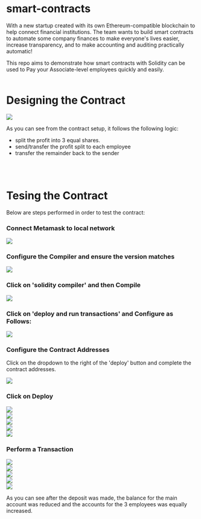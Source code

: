 # smart-contracts

With a new startup created with its own Ethereum-compatible blockchain to help connect financial institutions. The team wants to build smart contracts to automate some company finances to make everyone's lives easier, increase transparency, and to make accounting and auditing practically automatic!

This repo aims to demonstrate how smart contracts with Solidity can be used to Pay your Associate-level employees quickly and easily. <br><br>


# Designing the Contract

![](./images/solidity.JPG)

As you can see from the contract setup, it follows the following logic:

- split the profit into 3 equal shares. 
- send/transfer the profit split to each employee
- transfer the remainder back to the sender

<br><br>

# Tesing the Contract

Below are steps performed in order to test the contract:

### **Connect Metamask to local network**
![](./images/connect-local.png)

### **Configure the Compiler and ensure the version matches**

![](./images/compiler_setup.jpg)


### **Click on 'solidity compiler' and then Compile**

![](./images/compile.jpg)


### **Click on 'deploy and run transactions' and Configure as Follows:**
![](./images/deploy_run01.jpg)


### **Configure the Contract Addresses**<br>
Click on the dropdown to the right of the 'deploy' button and complete the contract addresses.

![](./images/addresses.JPG)

### **Click on Deploy**<br>
![](./images/deploy.jpg)<br>
![](./images/deployed.jpg)<br>
![](./images/confirm.JPG)<br>
![](./images/confirm2.JPG)<br>
![](./images/contract.JPG)<br>


### **Perform a Transaction**<br>
![](./images/balance01.jpg)<br>
![](./images/transact01.jpg)<br>
![](./images/transact02.jpg)<br>
![](./images/transact03.jpg)<br>
![](./images/transact04.jpg)<br>

As you can see after the deposit was made, the balance for the main account
was reduced and the accounts for the 3 employees was equally increased.